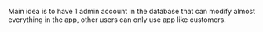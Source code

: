 Main idea is to have 1 admin account in the database that can modify almost everything in the app, other users can only use app like customers.

